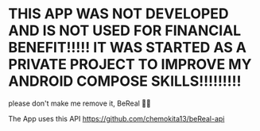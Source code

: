 # THIS APP WAS NOT DEVELOPED AND IS NOT USED FOR FINANCIAL BENEFIT!!!!! IT WAS STARTED AS A PRIVATE PROJECT TO IMPROVE MY ANDROID COMPOSE SKILLS!!!!!!!!! 

please don't make me remove it, BeReal 🙏🏻

The App uses this API https://github.com/chemokita13/beReal-api
